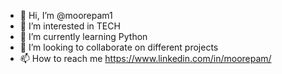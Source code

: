 - 👋 Hi, I’m @moorepam1
- 👀 I’m interested in TECH
- 🌱 I’m currently learning Python
- 💞️ I’m looking to collaborate on different projects
- 📫 How to reach me https://www.linkedin.com/in/moorepam/
<!---
moorepam1/moorepam1 is a ✨ special ✨ repository because its `README.md` (this file) appears on your GitHub profile.
You can click the Preview link to take a look at your changes.
--->
